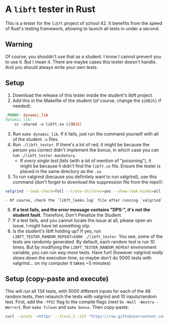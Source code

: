 # A `libft` tester in Rust

This is a tester for the `libft` project of school 42.
It benefits from the speed of Rust's testing framework, allowing to launch all tests in under a second.

## Warning

Of course, you shouldn't use that as a student. I know I cannot prevent you to use it. But I mean it. There are maybe cases this tester doesn't handle. And you should always write your own tests.

## Setup

1. Download the release of this tester inside the student's libft project.
2. Add this in the Makefile of the student (of course, change the `${OBJS}` if needed):
```Makefile
.PHONY: dynamic_lib
dynamic_lib:
    cc -shared -o libft.so ${OBJS}
```
3. Run `make dynamic_lib`. If it fails, just run the command yourself with all of the student `.o` files.
4. Run `./libft_tester`. If there's a lot of red, it might be because the person you correct didn't implement the bonus, in which case you can run `./libft_tester mandatory`.
    - If *every single test fails* (with a lot of mention of "poisoning"), it might be because it didn't find the `libft.so` file. Ensure the tester is placed in the same directory as the `.so`.
5. To run valgrind (because you definitely want to run valgrind), use this command (don't forget to download the suppression file from the repo!):
```sh
valgrind --leak-check=full --trace-children=yes --show-leak-kinds=all --log-file=libft_leaks.log --suppressions=./valgrind_suppression_files/patch_rusty_and_cargo_test.txt ./libft_tester mandatory
```
	- Of course, check the `libft_leaks.log` file after running `valgrind`
6. **If a test fails, and the error message contains "DPS:", it's not the student fault**. Therefore, Don't Penalize the Student.
7. If a test fails, and you cannot locate the issue at all, please open an issue. I might have let something slip.
8. Is the student's libft holding up? If yes, run `LIBFT_TESTER_RANDOM_REPEAT=5000 ./libft_tester`. You see, some of the tests are randomly generated. By default, each random test is run 10 times. But by modifying the `LIBFT_TESTER_RANDOM_REPEAT` environment variable, you can run *way more* tests. Have fun! (however valgrind *really* slows down the execution time, so maybe don't do 5000 tests with valgrind... on my computer it takes ~5 minutes)

## Setup (copy-paste and execute)

This will run all 134 tests, with 5000 different inputs for each of the 48 random tests, then relaunch the tests with valgrind and 10 inputs/random test.
First, add the `-fPIC` flag to the compile flags (next to `-Wall -Wextra -Werror`). Run `make fclean` and `make bonus`. Then copy-paste:

```sh
curl --proto '=https' --tlsv1.2 -sSf "https://raw.githubusercontent.com/er1t-h/42-monkey-tester-suite/refs/heads/main/libft.sh" | sh
```
